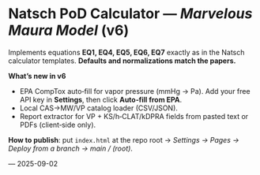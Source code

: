 # Natsch PoD Calculator — *Marvelous Maura Model* (v6)

Implements equations **EQ1, EQ4, EQ5, EQ6, EQ7** exactly as in the Natsch calculator templates. **Defaults and normalizations match the papers.**

**What’s new in v6**
- EPA CompTox auto‑fill for vapor pressure (mmHg → Pa). Add your free API key in **Settings**, then click **Auto‑fill from EPA**.
- Local CAS→MW/VP catalog loader (CSV/JSON).
- Report extractor for VP + KS/h‑CLAT/kDPRA fields from pasted text or PDFs (client‑side only).

**How to publish**: put `index.html` at the repo root → *Settings → Pages → Deploy from a branch → main / (root)*.

— 2025-09-02
